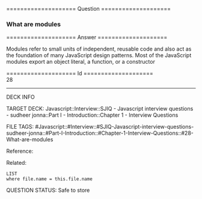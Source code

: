 ==================== Question ====================  

### What are modules  

==================== Answer ====================  

Modules refer to small units of independent, reusable code and also act as the foundation of many JavaScript design patterns. Most of the JavaScript modules export an object literal, a function, or a constructor

==================== Id ====================  
28

---

DECK INFO

TARGET DECK: Javascript::Interview::SJIQ - Javascript interview questions - sudheer jonna::Part I - Introduction::Chapter 1 - Interview Questions

FILE TAGS: #Javascript::#Interview::#SJIQ-Javascript-interview-questions-sudheer-jonna::#Part-I-Introduction::#Chapter-1-Interview-Questions::#28-What-are-modules

Reference:

Related:

```dataview
LIST
where file.name = this.file.name
```

QUESTION STATUS: Safe to store
